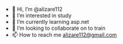 - 👋 Hi, I’m @alizare112
- 👀 I’m interested in study
- 🌱 I’m currently learning asp.net
- 💞️ I’m looking to collaborate on to train
- 📫 How to reach me alizare112@gmail.com

<!---
alizare112/alizare112 is a ✨ special ✨ repository because its `README.md` (this file) appears on your GitHub profile.
You can click the Preview link to take a look at your changes.
--->
